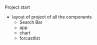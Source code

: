 Project start

- layout of project of all the components
  - Search Bar
  - app
  - chart
  - forcastlist 
